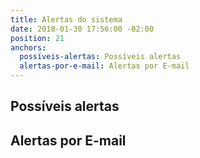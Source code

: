 ```yaml
---
title: Alertas do sistema
date: 2018-01-30 17:56:00 -02:00
position: 21
anchors:
  possíveis-alertas: Possíveis alertas
  alertas-por-e-mail: Alertas por E-mail
---
```


## Possíveis alertas

## Alertas por E-mail